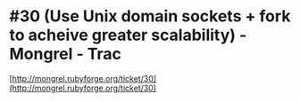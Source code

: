 <!--
id: 34036569
link: http://tumblr.atmos.org/post/34036569/30-use-unix-domain-sockets-fork-to-acheive-greater
slug: 30-use-unix-domain-sockets-fork-to-acheive-greater
date: Wed May 07 2008 12:26:30 GMT-0700 (PDT)
publish: 2008-05-07
tags: 
title: #30 (Use Unix domain sockets + fork to acheive greater scalability) - Mongrel - Trac
-->


#30 (Use Unix domain sockets + fork to acheive greater scalability) - Mongrel - Trac
====================================================================================

[http://mongrel.rubyforge.org/ticket/30](http://mongrel.rubyforge.org/ticket/30)

